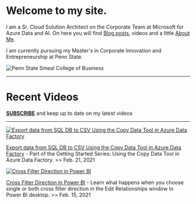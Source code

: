 
<div id="home">
  <h1>Welcome to my site.</h1>
  </div>


I am a Sr. Cloud Solution Architect on the Corporate Team at Microsoft for Azure Data and AI. On here you will find [Blog posts](blog.md), videos and a little [About Me](About.md). 

I am currently pursuing my Master's in Corporate Innovation and Entrepreneurship at Penn State. 

![Penn State Smeal College of Business](https://sqlgeorge.com/images/PennState-Smeal-small2.png "Penn State Smeal College of Business")



----------------------------------------------------------------------------------------------------------

<div id="home">
  <h1>Recent Videos    
    </h1>
  </div>

**[SUBSCRIBE](https://www.youtube.com/channel/UCIwAYqCC5fwD5sKatyFcPQA?sub_confirmation=1)** and keep up to date on my latest videos


----------------------------------------------------------------------------------------------------------

[![Export data from SQL DB to CSV Using the Copy Data Tool in Azure Data Factory](https://img.youtube.com/vi/V7IJU-tHBpg/mqdefault.jpg)](https://youtu.be/V7IJU-tHBpg)

[Export data from SQL DB to CSV Using the Copy Data Tool in Azure Data Factory](https://youtu.be/V7IJU-tHBpg) - Part of the Getting Started Series: Using the Copy Data Tool in Azure Data Factory. >> Feb. 21, 2021




[![Cross Filter Direction in Power BI](https://img.youtube.com/vi/30OrlrKbXsw/mqdefault.jpg)](https://youtu.be/30OrlrKbXsw)

[Cross Filter Direction in Power BI](https://youtu.be/30OrlrKbXsw) - Learn what happens when you choose single or both cross filter direction in the Edit Relationships window in Power BI desktop. >> Feb. 15, 2021 




